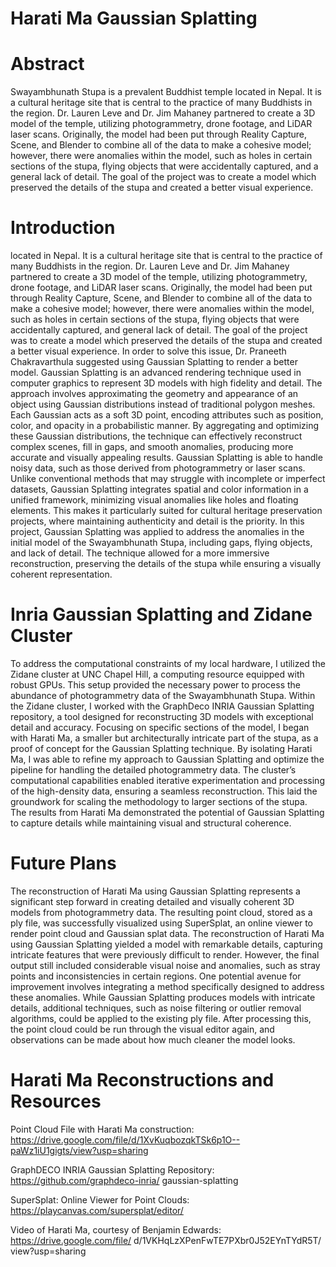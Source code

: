 # Harati Ma Gaussian Splatting


# Abstract
Swayambhunath Stupa is a prevalent Buddhist temple located
in Nepal. It is a cultural heritage site that is central
to the practice of many Buddhists in the region. Dr. Lauren
Leve and Dr. Jim Mahaney partnered to create a 3D model
of the temple, utilizing photogrammetry, drone footage, and
LiDAR laser scans. Originally, the model had been put
through Reality Capture, Scene, and Blender to combine
all of the data to make a cohesive model; however, there
were anomalies within the model, such as holes in certain
sections of the stupa, flying objects that were accidentally
captured, and a general lack of detail. The goal of the project
was to create a model which preserved the details of the
stupa and created a better visual experience.

# Introduction 
located in Nepal. It is a cultural heritage site that is central
to the practice of many Buddhists in the region. Dr.
Lauren Leve and Dr. Jim Mahaney partnered to create a
3D model of the temple, utilizing photogrammetry, drone
footage, and LiDAR laser scans. Originally, the model had
been put through Reality Capture, Scene, and Blender to
combine all of the data to make a cohesive model; however,
there were anomalies within the model, such as holes in certain
sections of the stupa, flying objects that were accidentally
captured, and general lack of detail. The goal of the
project was to create a model which preserved the details of
the stupa and created a better visual experience.
In order to solve this issue, Dr. Praneeth Chakravarthula
suggested using Gaussian Splatting to render a better model.
Gaussian Splatting is an advanced rendering technique used
in computer graphics to represent 3D models with high fidelity
and detail. The approach involves approximating the
geometry and appearance of an object using Gaussian distributions
instead of traditional polygon meshes. Each Gaussian
acts as a soft 3D point, encoding attributes such as position,
color, and opacity in a probabilistic manner. By aggregating
and optimizing these Gaussian distributions, the
technique can effectively reconstruct complex scenes, fill in
gaps, and smooth anomalies, producing more accurate and
visually appealing results.
Gaussian Splatting is able to handle noisy data, such as
those derived from photogrammetry or laser scans. Unlike
conventional methods that may struggle with incomplete
or imperfect datasets, Gaussian Splatting integrates
spatial and color information in a unified framework, minimizing
visual anomalies like holes and floating elements.
This makes it particularly suited for cultural heritage preservation
projects, where maintaining authenticity and detail is
the priority. In this project, Gaussian Splatting was applied to address
the anomalies in the initial model of the Swayambhunath
Stupa, including gaps, flying objects, and lack of
detail. The technique allowed for a more immersive reconstruction,
preserving the details of the stupa while ensuring
a visually coherent representation.

# Inria Gaussian Splatting and Zidane Cluster 
To address the computational constraints of my local
hardware, I utilized the Zidane cluster at UNC Chapel
Hill, a computing resource equipped with robust GPUs.
This setup provided the necessary power to process the
abundance of photogrammetry data of the Swayambhunath
Stupa. Within the Zidane cluster, I worked with the
GraphDeco INRIA Gaussian Splatting repository, a tool designed
for reconstructing 3D models with exceptional detail
and accuracy. Focusing on specific sections of the model, I
began with Harati Ma, a smaller but architecturally intricate
part of the stupa, as a proof of concept for the Gaussian
Splatting technique.
By isolating Harati Ma, I was able to refine my approach
to Gaussian Splatting and optimize the pipeline for handling
the detailed photogrammetry data. The cluster’s computational
capabilities enabled iterative experimentation and
processing of the high-density data, ensuring a seamless
reconstruction. This laid the groundwork for scaling the
methodology to larger sections of the stupa. The results
from Harati Ma demonstrated the potential of Gaussian
Splatting to capture details while maintaining visual and
structural coherence.

# Future Plans 
The reconstruction of Harati Ma using Gaussian Splatting
represents a significant step forward in creating detailed
and visually coherent 3D models from photogrammetry
data. The resulting point cloud, stored as a ply file, was
successfully visualized using SuperSplat, an online viewer
to render point cloud and Gaussian splat data.
The reconstruction of Harati Ma using Gaussian Splatting
yielded a model with remarkable details, capturing
intricate features that were previously difficult to render.
However, the final output still included considerable visual
noise and anomalies, such as stray points and inconsistencies
in certain regions.
One potential avenue for improvement involves integrating
a method specifically designed to address these anomalies.
While Gaussian Splatting produces models with intricate
details, additional techniques, such as noise filtering or
outlier removal algorithms, could be applied to the existing
ply file. After processing this, the point cloud could be
run through the visual editor again, and observations can be
made about how much cleaner the model looks.

# Harati Ma Reconstructions and Resources 
Point Cloud File with Harati Ma construction:
https://drive.google.com/file/d/1XvKuqbozqkTSk6p1O--paWz1iU1gigts/view?usp=sharing

GraphDECO INRIA Gaussian Splatting Repository:
https://github.com/graphdeco-inria/
gaussian-splatting

SuperSplat: Online Viewer for Point Clouds: 
https://playcanvas.com/supersplat/editor/

Video of Harati Ma, courtesy of Benjamin Edwards:
https://drive.google.com/file/
d/1VKHqLzXPenFwTE7PXbr0J52EYnTYdR5T/
view?usp=sharing
